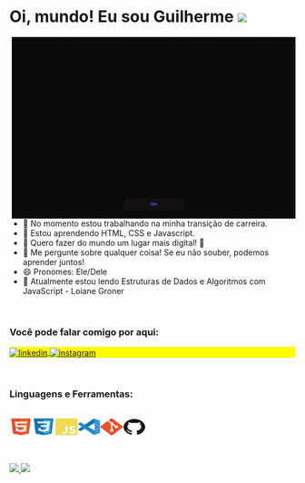 <h1 align="left">Oi, mundo! Eu sou Guilherme <img src="https://raw.githubusercontent.com/kaueMarques/kaueMarques/master/hi.gif" width="30px"></h1>

 <img align="right" alt="GIF" src="https://github.com/jguigo/jguigo/blob/main/img-dev.gif?raw=true" width="500" height="320" />

- 🔭 No momento estou trabalhando na minha transição de carreira.
- 🌱 Estou aprendendo HTML, CSS e Javascript.
- 👯 Quero fazer do mundo um lugar mais digital! :blue_heart:
- 💬 Me pergunte sobre qualquer coisa! Se eu não souber, podemos aprender juntos!
- 😄 Pronomes: Ele/Dele
- 📖 Atualmente estou lendo Estruturas de Dados e Algoritmos com JavaScript - Loiane Groner
<br>

### Você pode falar comigo por aqui:

<p align="left" style="background:yellow">
<a href="https://www.linkedin.com/in/guilhermef-melo/" target="_blank">
  <img align="center" src="https://img.shields.io/badge/-guilhermefmelo-05122A?style=flat&logo=linkedin" alt="linkedin"/>
</a>
<a href="https://instagram.com/jguigo" target="_blank">
 <img align="center" src="https://img.shields.io/badge/-jguigo-05122A?style=flat&logo=instagram" alt="instagram"/>
</a>
</p>
<br>

### Linguagens e Ferramentas:
<div style="display: inline_block"><br>
  <img align="left" alt="gui-HTML" height="30" width="40" src="https://raw.githubusercontent.com/devicons/devicon/master/icons/html5/html5-original.svg">
  <img align="left" alt="gui-CSS" height="30" width="40" src="https://raw.githubusercontent.com/devicons/devicon/master/icons/css3/css3-original.svg">
  <img align="left" alt="gui-Js" height="30" width="40" src="https://raw.githubusercontent.com/devicons/devicon/master/icons/javascript/javascript-plain.svg">
  <img align="left" alt="gui-vscode" height="30" width="40" src="https://raw.githubusercontent.com/devicons/devicon/master/icons/vscode/vscode-original.svg">
  <img align="left" alt="gui-git" height="30" width="40" src="https://raw.githubusercontent.com/devicons/devicon/master/icons/git/git-original.svg">
  <img align="left" alt="gui-github" height="30" width="40" src="https://raw.githubusercontent.com/devicons/devicon/master/icons/github/github-original.svg">
</div>


<br><br><br>
<div align="left">
  <a href="https://github.com/rafaballerini">
  <img height="150em" src="https://github-readme-stats.vercel.app/api?username=jguigo&show_icons=true&theme=radical&include_all_commits=true&count_private=true"/>
  <img height="150em" src="https://github-readme-stats.vercel.app/api/top-langs/?username=jguigo&layout=compact&langs_count=7&theme=radical"/>
</div>
